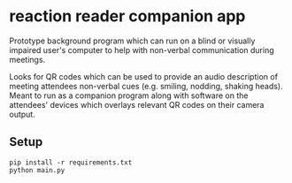 # reaction reader companion app

Prototype background program which can run on a blind or visually impaired user's computer to help with non-verbal communication during meetings.

Looks for QR codes which can be used to provide an audio description of meeting attendees non-verbal cues (e.g. smiling, nodding, shaking heads). Meant to run as a companion program along with software on the attendees' devices which overlays relevant QR codes on their camera output.

## Setup

```
pip install -r requirements.txt
python main.py
```
